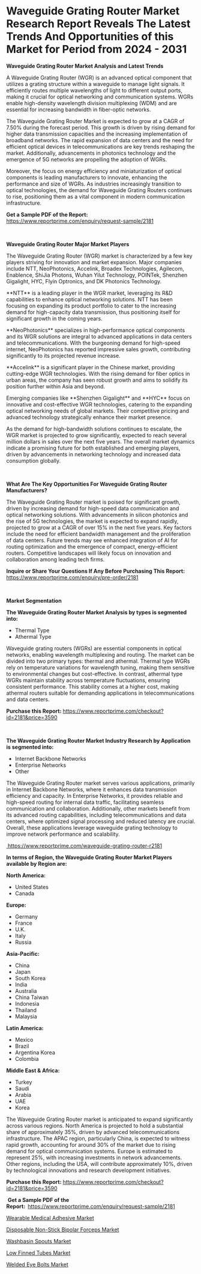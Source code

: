 <p><h1>Waveguide Grating Router Market Research Report Reveals The Latest Trends And Opportunities of this Market for Period from 2024 - 2031</h1></p><p><strong>Waveguide Grating Router Market Analysis and Latest Trends</strong></p>
<p><p>A Waveguide Grating Router (WGR) is an advanced optical component that utilizes a grating structure within a waveguide to manage light signals. It efficiently routes multiple wavelengths of light to different output ports, making it crucial for optical networking and communication systems. WGRs enable high-density wavelength division multiplexing (WDM) and are essential for increasing bandwidth in fiber-optic networks.</p><p>The Waveguide Grating Router Market is expected to grow at a CAGR of 7.50% during the forecast period. This growth is driven by rising demand for higher data transmission capacities and the increasing implementation of broadband networks. The rapid expansion of data centers and the need for efficient optical devices in telecommunications are key trends reshaping the market. Additionally, advancements in photonics technology and the emergence of 5G networks are propelling the adoption of WGRs. </p><p>Moreover, the focus on energy efficiency and miniaturization of optical components is leading manufacturers to innovate, enhancing the performance and size of WGRs. As industries increasingly transition to optical technologies, the demand for Waveguide Grating Routers continues to rise, positioning them as a vital component in modern communication infrastructure.</p></p>
<p><strong>Get a Sample PDF of the Report:&nbsp;</strong> <a href="https://www.reportprime.com/enquiry/request-sample/2181">https://www.reportprime.com/enquiry/request-sample/2181</a></p>
<p>&nbsp;</p>
<p><strong>Waveguide Grating Router Major Market Players</strong></p>
<p><p>The Waveguide Grating Router (WGR) market is characterized by a few key players striving for innovation and market expansion. Major companies include NTT, NeoPhotonics, Accelink, Broadex Technologies, Agilecom, Enablence, ShiJia Photons, Wuhan Yilut Technology, POINTek, Shenzhen Gigalight, HYC, Flyin Optronics, and DK Photonics Technology.</p><p>**NTT** is a leading player in the WGR market, leveraging its R&D capabilities to enhance optical networking solutions. NTT has been focusing on expanding its product portfolio to cater to the increasing demand for high-capacity data transmission, thus positioning itself for significant growth in the coming years.</p><p>**NeoPhotonics** specializes in high-performance optical components and its WGR solutions are integral to advanced applications in data centers and telecommunications. With the burgeoning demand for high-speed internet, NeoPhotonics has reported impressive sales growth, contributing significantly to its projected revenue increase.</p><p>**Accelink** is a significant player in the Chinese market, providing cutting-edge WGR technologies. With the rising demand for fiber optics in urban areas, the company has seen robust growth and aims to solidify its position further within Asia and beyond.</p><p>Emerging companies like **Shenzhen Gigalight** and **HYC** focus on innovative and cost-effective WGR technologies, catering to the expanding optical networking needs of global markets. Their competitive pricing and advanced technology strategically enhance their market presence.</p><p>As the demand for high-bandwidth solutions continues to escalate, the WGR market is projected to grow significantly, expected to reach several million dollars in sales over the next five years. The overall market dynamics indicate a promising future for both established and emerging players, driven by advancements in networking technology and increased data consumption globally.</p></p>
<p>&nbsp;</p>
<p><strong>What Are The Key Opportunities For Waveguide Grating Router Manufacturers?</strong></p>
<p><p>The Waveguide Grating Router market is poised for significant growth, driven by increasing demand for high-speed data communication and optical networking solutions. With advancements in silicon photonics and the rise of 5G technologies, the market is expected to expand rapidly, projected to grow at a CAGR of over 15% in the next five years. Key factors include the need for efficient bandwidth management and the proliferation of data centers. Future trends may see enhanced integration of AI for routing optimization and the emergence of compact, energy-efficient routers. Competitive landscapes will likely focus on innovation and collaboration among leading tech firms.</p></p>
<p><strong>Inquire or Share Your Questions If Any Before Purchasing This Report:</strong> <a href="https://www.reportprime.com/enquiry/pre-order/2181">https://www.reportprime.com/enquiry/pre-order/2181</a></p>
<p>&nbsp;</p>
<p><strong>Market Segmentation</strong></p>
<p><strong>The Waveguide Grating Router Market Analysis by types is segmented into:</strong></p>
<p><ul><li>Thermal Type</li><li>Athermal Type</li></ul></p>
<p><p>Waveguide grating routers (WGRs) are essential components in optical networks, enabling wavelength multiplexing and routing. The market can be divided into two primary types: thermal and athermal. Thermal type WGRs rely on temperature variations for wavelength tuning, making them sensitive to environmental changes but cost-effective. In contrast, athermal type WGRs maintain stability across temperature fluctuations, ensuring consistent performance. This stability comes at a higher cost, making athermal routers suitable for demanding applications in telecommunications and data centers.</p></p>
<p><strong>Purchase this Report:&nbsp;</strong><a href="https://www.reportprime.com/checkout?id=2181&price=3590">https://www.reportprime.com/checkout?id=2181&price=3590</a></p>
<p>&nbsp;</p>
<p><strong>The Waveguide Grating Router Market Industry Research by Application is segmented into:</strong></p>
<p><ul><li>Internet Backbone Networks</li><li>Enterprise Networks</li><li>Other</li></ul></p>
<p><p>The Waveguide Grating Router market serves various applications, primarily in Internet Backbone Networks, where it enhances data transmission efficiency and capacity. In Enterprise Networks, it provides reliable and high-speed routing for internal data traffic, facilitating seamless communication and collaboration. Additionally, other markets benefit from its advanced routing capabilities, including telecommunications and data centers, where optimized signal processing and reduced latency are crucial. Overall, these applications leverage waveguide grating technology to improve network performance and scalability.</p></p>
<p><a href="https://www.reportprime.com/waveguide-grating-router-r2181">&nbsp;https://www.reportprime.com/waveguide-grating-router-r2181</a></p>
<p><strong>In terms of Region, the Waveguide Grating Router Market Players available by Region are:</strong></p>
<p>
    <p> <strong> North America: </strong>
        <ul>
            <li>United States</li>
            <li>Canada</li>
        </ul>
        </p> 
    <p> <strong> Europe: </strong>
        <ul>
            <li>Germany</li>
            <li>France</li>
            <li>U.K.</li>
            <li>Italy</li>
            <li>Russia</li>
        </ul>
        </p> 
    <p> <strong> Asia-Pacific: </strong>
        <ul>
            <li>China</li>
            <li>Japan</li>
            <li>South Korea</li>
            <li>India</li>
            <li>Australia</li>
            <li>China Taiwan</li>
            <li>Indonesia</li>
            <li>Thailand</li>
            <li>Malaysia</li>
        </ul>
        </p> 
    <p> <strong> Latin America: </strong>
        <ul>
            <li>Mexico</li>
            <li>Brazil</li>
            <li>Argentina Korea</li>
            <li>Colombia</li>
        </ul>
        </p> 
    <p> <strong> Middle East & Africa: </strong>
        <ul>
            <li>Turkey</li>
            <li>Saudi</li>
            <li>Arabia</li>
            <li>UAE</li>
            <li>Korea</li>
        </ul>
    </p>
    </p>
<p><p>The Waveguide Grating Router market is anticipated to expand significantly across various regions. North America is projected to hold a substantial share of approximately 35%, driven by advanced telecommunications infrastructure. The APAC region, particularly China, is expected to witness rapid growth, accounting for around 30% of the market due to rising demand for optical communication systems. Europe is estimated to represent 25%, with increasing investments in network advancements. Other regions, including the USA, will contribute approximately 10%, driven by technological innovations and research development initiatives.</p></p>
<p><strong>Purchase this Report: </strong><a href="https://www.reportprime.com/checkout?id=2181&price=3590">https://www.reportprime.com/checkout?id=2181&price=3590</a></p>
<p>&nbsp;<strong>Get a Sample PDF of the Report:&nbsp;&nbsp;</strong><a href="https://www.reportprime.com/enquiry/request-sample/2181">https://www.reportprime.com/enquiry/request-sample/2181</a></p>
<p><strong></strong></p>
<p><p><a href="https://issuu.com/reportprime-2/docs/wearable-medical-adhesive-market-si_f3b9fbbd3bba8b">Wearable Medical Adhesive Market</a></p><p><a href="https://issuu.com/reportprime-2/docs/disposable-non-stick-bipolar-forcep_002a0474ddda3d">Disposable Non-Stick Bipolar Forceps Market</a></p><p><a href="https://medium.com/@philipwolf32/future-ready-strategic-insights-into-the-global-washbasin-spouts-market-2024-2031-cd91e10b694b">Washbasin Spouts Market</a></p><p><a href="https://www.linkedin.com/pulse/low-finned-tubes-market-global-regional-analysis-focus-yujee?trackingId=rU97dMOhSciXVDIpg%2BlAcQ%3D%3D">Low Finned Tubes Market</a></p><p><a href="https://www.linkedin.com/pulse/global-welded-eye-bolts-market-trends-forecasts-strategic-analysis-pew0e?trackingId=YoYtpTMRSjGNDnbS5CEgmA%3D%3D">Welded Eye Bolts Market</a></p></p>